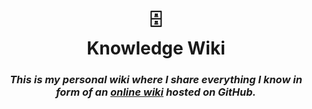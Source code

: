 <h1 align="center">
  🗄
<br/>
  Knowledge Wiki
</h1>

<h3 align="center" style="font-style: italic">
  This is my personal wiki where I share everything I know in form of an <a href="https://josephgattuso.github.io/knowledge/" target="blank" rel="noopener noreferer">online wiki</a> hosted on GitHub.
</h3>
